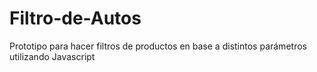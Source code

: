 # Filtro-de-Autos
Prototipo para hacer filtros de productos en base a distintos parámetros utilizando Javascript
